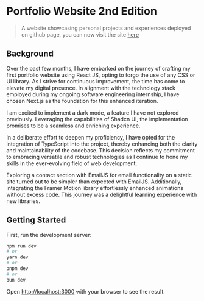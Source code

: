 # Portfolio Website 2nd Edition
> A website showcasing personal projects and experiences deployed on github page, you can now visit the site [here](https://photkosee.github.io/next-portfolio/)

## Background
Over the past few months, I have embarked on the journey of crafting my first portfolio website using React JS, opting to forgo the use of any CSS or UI library. As I strive for continuous improvement, the time has come to elevate my digital presence. In alignment with the technology stack employed during my ongoing software engineering internship, I have chosen Next.js as the foundation for this enhanced iteration.

I am excited to implement a dark mode, a feature I have not explored previously. Leveraging the capabilities of Shadcn UI, the implementation promises to be a seamless and enriching experience.

In a deliberate effort to deepen my proficiency, I have opted for the integration of TypeScript into the project, thereby enhancing both the clarity and maintainability of the codebase. This decision reflects my commitment to embracing versatile and robust technologies as I continue to hone my skills in the ever-evolving field of web development.


Exploring a contact section with EmailJS for email functionality on a static site turned out to be simpler than expected with EmailJS. Additionally, integrating the Framer Motion library effortlessly enhanced animations without excess code. This journey was a delightful learning experience with new libraries.

## Getting Started

First, run the development server:

```bash
npm run dev
# or
yarn dev
# or
pnpm dev
# or
bun dev
```

Open [http://localhost:3000](http://localhost:3000) with your browser to see the result.
